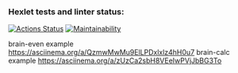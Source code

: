 ### Hexlet tests and linter status:
[![Actions Status](https://github.com/sirflyingv/frontend-project-44/workflows/hexlet-check/badge.svg)](https://github.com/sirflyingv/frontend-project-44/actions)
[![Maintainability](https://api.codeclimate.com/v1/badges/d002cef2674570f34994/maintainability)](https://codeclimate.com/github/sirflyingv/frontend-project-44/maintainability)

brain-even example https://asciinema.org/a/QzmwMwMu9ElLPDxlxlz4hH0u7
brain-calc example https://asciinema.org/a/zUzCa2sbH8VEeIwPVjJbBG3To
